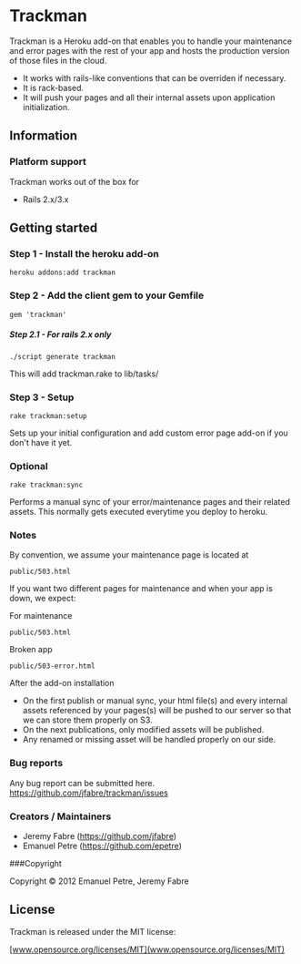 # Trackman

Trackman is a Heroku add-on that enables you to handle your maintenance and error pages with the rest of your app and hosts the production version of those files in the cloud.

* It works with rails-like conventions that can be overriden if necessary.
* It is rack-based.
* It will push your pages and all their internal assets upon application initialization. 

## Information

### Platform support

Trackman works out of the box for

* Rails 2.x/3.x



## Getting started
### Step 1 - Install the heroku add-on
```console
heroku addons:add trackman
```
### Step 2 - Add the client gem to your Gemfile
```console
gem 'trackman'
```

##### Step 2.1 - For rails 2.x only
```console
./script generate trackman
```
This will add trackman.rake to lib/tasks/ 

### Step 3 - Setup
```console
rake trackman:setup
```
Sets up your initial configuration and add custom error page add-on if you don't have it yet.

### Optional
```console
rake trackman:sync
```
Performs a manual sync of your error/maintenance pages and their related assets. 
This normally gets executed everytime you deploy to heroku.

### Notes
By convention, we assume your maintenance page is located at

```console
public/503.html
```

If you want two different pages for maintenance and when your app is down, we expect:

For maintenance
```console
public/503.html
```
Broken app
```console
public/503-error.html
```

After the add-on installation

* On the first publish or manual sync, your html file(s) and every internal assets referenced by your pages(s) will be pushed to our server so that we can store them properly on S3.
* On the next publications, only modified assets will be published. 
* Any renamed or missing asset will be handled properly on our side.

### Bug reports

Any bug report can be submitted here.
https://github.com/jfabre/trackman/issues


### Creators / Maintainers

* Jeremy Fabre (https://github.com/jfabre)
* Emanuel Petre (https://github.com/epetre)

###Copyright

Copyright © 2012 Emanuel Petre, Jeremy Fabre

## License

  Trackman is released under the MIT license:

  [www.opensource.org/licenses/MIT](www.opensource.org/licenses/MIT)

